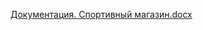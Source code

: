 [Документация. Спортивный магазин.docx](https://github.com/Ilya52Commits/sportShop/files/14086398/default.docx)

